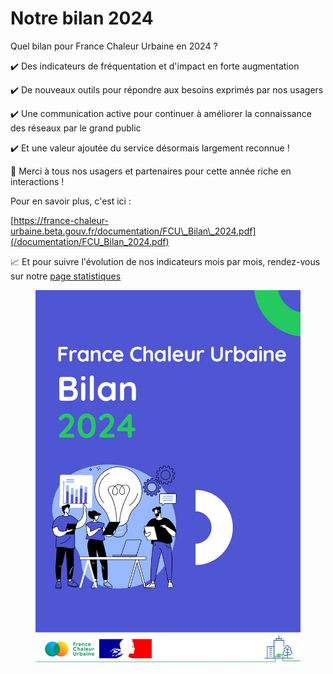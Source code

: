 # Notre bilan 2024

Quel bilan pour France Chaleur Urbaine en 2024 ?

✔️ Des indicateurs de fréquentation et d'impact en forte augmentation&#x20;

✔️ De nouveaux outils pour répondre aux besoins exprimés par nos usagers&#x20;

✔️ Une communication active pour continuer à améliorer la connaissance des réseaux par le grand public&#x20;

✔️ Et une valeur ajoutée du service désormais largement reconnue !

🙏 Merci à tous nos usagers et partenaires pour cette année riche en interactions !

Pour en savoir plus, c'est ici  :

[https://france-chaleur-urbaine.beta.gouv.fr/documentation/FCU\_Bilan\_2024.pdf](/documentation/FCU_Bilan_2024.pdf)

📈 Et pour suivre l'évolution de nos indicateurs mois par mois, rendez-vous sur notre [page statistiques](/stats)

<figure><img src=".gitbook/assets/FCU_Bilan.jpg" alt=""><figcaption></figcaption></figure>
